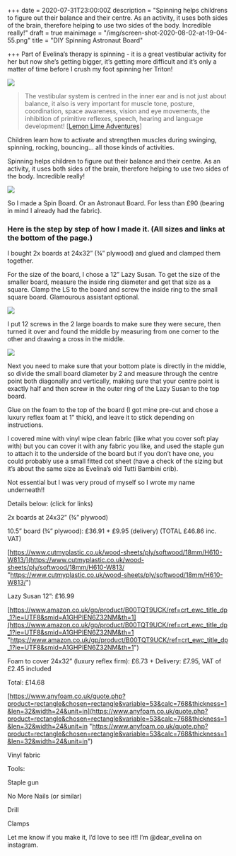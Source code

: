 +++
date = 2020-07-31T23:00:00Z
description = "Spinning helps childrens to figure out their balance and their centre. As an activity, it uses both sides of the brain, therefore helping to use two sides of the body. Incredible really!"
draft = true
mainimage = "/img/screen-shot-2020-08-02-at-19-04-55.png"
title = "DIY Spinning Astronaut Board"

+++
Part of Evelina’s therapy is spinning - it is a great vestibular activity for her but now she’s getting bigger, it’s getting more difficult and it’s only a matter of time before I crush my foot spinning her Triton!

![](/img/screen-shot-2020-08-02-at-19-08-11.png)

> The vestibular system is centred in the inner ear and is not just about balance, it also is very important for muscle tone, posture, coordination, space awareness, vision and eye movements, the inhibition of primitive reflexes, speech, hearing and language development! \[[Lemon Lime Adventures](https://lemonlimeadventures.com/promote-healthy-vestibular-processing-in-infants/)\]

Children learn how to activate and strengthen muscles during swinging, spinning, rocking, bouncing… all those kinds of activities.

Spinning helps children to figure out their balance and their centre. As an activity, it uses both sides of the brain, therefore helping to use two sides of the body. Incredible really!

![](/img/74fb1a06-1bd1-415c-8e1a-b60140b6b825.JPG)

So I made a Spin Board. Or an Astronaut Board. For less than £90 (bearing in mind I already had the fabric).

### Here is the step by step of how I made it. (All sizes and links at the bottom of the page.)

I bought 2x boards at 24x32” (¾” plywood) and glued and clamped them together.

For the size of the board, I chose a 12” Lazy Susan. To get the size of the smaller board, measure the inside ring diameter and get that size as a square. Clamp the LS to the board and screw the inside ring to the small square board. Glamourous assistant optional.

![](/img/img_4556.JPG)

I put 12 screws in the 2 large boards to make sure they were secure, then turned it over and found the middle by measuring from one corner to the other and drawing a cross in the middle.

![](/img/img_4510.JPG)

Next you need to make sure that your bottom plate is directly in the middle, so divide the small board diameter by 2 and measure through the centre point both diagonally and vertically, making sure that your centre point is exactly half and then screw in the outer ring of the Lazy Susan to the top board.

Glue on the foam to the top of the board (I got mine pre-cut and chose a luxury reflex foam at 1” thick), and leave it to stick depending on instructions.

I covered mine with vinyl wipe clean fabric (like what you cover soft play with) but you can cover it with any fabric you like, and used the staple gun to attach it to the underside of the board but if you don’t have one, you could probably use a small fitted cot sheet (have a check of the sizing but it’s about the same size as Evelina’s old Tutti Bambini crib).

Not essential but I was very proud of myself so I wrote my name underneath!!

Details below: (click for links)

2x boards at 24x32” (¾” plywood)

10\.5” board (¾” plywood): £36.91 + £9.95 (delivery) (TOTAL £46.86 inc. VAT)

[https://www.cutmyplastic.co.uk/wood-sheets/ply/softwood/18mm/H610-W813/](https://www.cutmyplastic.co.uk/wood-sheets/ply/softwood/18mm/H610-W813/ "https://www.cutmyplastic.co.uk/wood-sheets/ply/softwood/18mm/H610-W813/")

Lazy Susan 12”: £16.99

[https://www.amazon.co.uk/gp/product/B00TQT9UCK/ref=crt_ewc_title_dp_1?ie=UTF8&smid=A1GHPIEN6Z32NM&th=1](https://www.amazon.co.uk/gp/product/B00TQT9UCK/ref=crt_ewc_title_dp_1?ie=UTF8&smid=A1GHPIEN6Z32NM&th=1 "https://www.amazon.co.uk/gp/product/B00TQT9UCK/ref=crt_ewc_title_dp_1?ie=UTF8&smid=A1GHPIEN6Z32NM&th=1")

Foam to cover 24x32” (luxury reflex firm): £6.73 + Delivery: £7.95, VAT of £2.45 included

Total: £14.68

[https://www.anyfoam.co.uk/quote.php?product=rectangle&chosen=rectangle&variable=53&calc=768&thickness=1&len=32&width=24&unit=in](https://www.anyfoam.co.uk/quote.php?product=rectangle&chosen=rectangle&variable=53&calc=768&thickness=1&len=32&width=24&unit=in "https://www.anyfoam.co.uk/quote.php?product=rectangle&chosen=rectangle&variable=53&calc=768&thickness=1&len=32&width=24&unit=in")

Vinyl fabric

Tools:

Staple gun

No More Nails (or similar)

Drill

Clamps

Let me know if you make it, I’d love to see it!! I’m @dear_evelina on instagram.